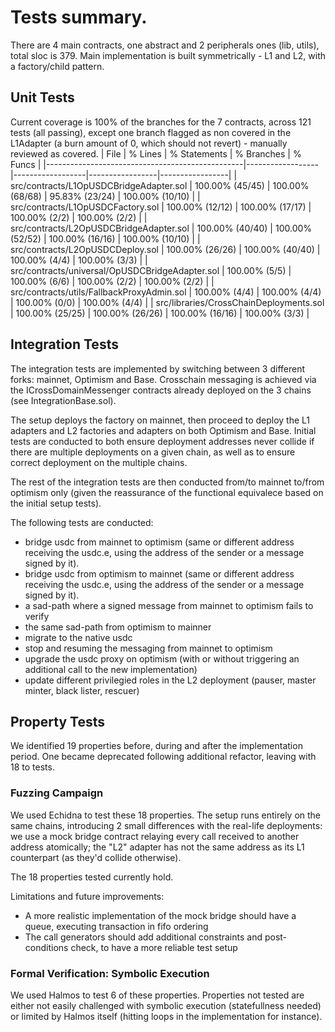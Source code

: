 # Tests summary.

There are 4 main contracts, one abstract and 2 peripherals ones (lib, utils), total sloc is 379. Main implementation is built symmetrically - L1 and L2, with a factory/child pattern.

## Unit Tests
Current coverage is 100% of the branches for the 7 contracts, across 121 tests (all passing), except one branch flagged as non covered in the L1Adapter (a burn amount of 0, which should not revert) - manually reviewed as covered.
| File                                            | % Lines          | % Statements     | % Branches      | % Funcs         |
|-------------------------------------------------|------------------|------------------|-----------------|-----------------|
| src/contracts/L1OpUSDCBridgeAdapter.sol         | 100.00% (45/45)  | 100.00% (68/68)  | 95.83% (23/24)  | 100.00% (10/10) |
| src/contracts/L1OpUSDCFactory.sol               | 100.00% (12/12)  | 100.00% (17/17)  | 100.00% (2/2)   | 100.00% (2/2)   |
| src/contracts/L2OpUSDCBridgeAdapter.sol         | 100.00% (40/40)  | 100.00% (52/52)  | 100.00% (16/16) | 100.00% (10/10) |
| src/contracts/L2OpUSDCDeploy.sol                | 100.00% (26/26)  | 100.00% (40/40)  | 100.00% (4/4)   | 100.00% (3/3)   |
| src/contracts/universal/OpUSDCBridgeAdapter.sol | 100.00% (5/5)    | 100.00% (6/6)    | 100.00% (2/2)   | 100.00% (2/2)   |
| src/contracts/utils/FallbackProxyAdmin.sol      | 100.00% (4/4)    | 100.00% (4/4)    | 100.00% (0/0)   | 100.00% (4/4)   |
| src/libraries/CrossChainDeployments.sol         | 100.00% (25/25)  | 100.00% (26/26)  | 100.00% (16/16) | 100.00% (3/3)   |


## Integration Tests
The integration tests are implemented by switching between 3 different forks: mainnet, Optimism and Base. Crosschain messaging is achieved via the ICrossDomainMessenger contracts already deployed on the 3 chains (see IntegrationBase.sol).

The setup deploys the factory on mainnet, then proceed to deploy the L1 adapters and L2 factories and adapters on both Optimism and Base. Initial tests are conducted to both ensure deployment addresses never collide if there are multiple deployments on a given chain, as well as to ensure correct deployment on the multiple chains.

The rest of the integration tests are then conducted from/to mainnet to/from optimism only (given the reassurance of the functional equivalece based on the initial setup tests).

The following tests are conducted: 
- bridge usdc from mainnet to optimism (same or different address receiving the usdc.e, using the address of the sender or a message signed by it).
- bridge usdc from optimism to mainnet (same or different address receiving the usdc.e, using the address of the sender or a message signed by it).
- a sad-path where a signed message from mainnet to optimism fails to verify
- the same sad-path from optimism to mainner
- migrate to the native usdc
- stop and resuming the messaging from mainnet to optimism
- upgrade the usdc proxy on optimism (with or without triggering an additional call to the new implementation)
- update different privilegied roles in the L2 deployment (pauser, master minter, black lister, rescuer)

## Property Tests
We identified 19 properties before, during and after the implementation period. One became deprecated following additional refactor, leaving with 18 to tests.

### Fuzzing Campaign
We used Echidna to test these 18 properties. The setup runs entirely on the same chains, introducing 2 small differences with the real-life deployments: we use a mock bridge contract relaying every call received to another address atomically; the "L2" adapter has not the same address as its L1 counterpart (as they'd collide otherwise).

The 18 properties tested currently hold.

Limitations and future improvements:
- A more realistic implementation of the mock bridge should have a queue, executing transaction in fifo ordering
- The call generators should add additional constraints and post-conditions check, to have a more reliable test setup


### Formal Verification: Symbolic Execution
We used Halmos to test 6 of these properties. Properties not tested are either not easily challenged with symbolic execution (statefullness needed) or limited by Halmos itself (hitting loops in the implementation for instance).
